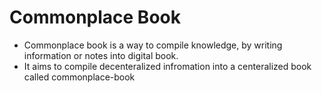 # Commonplace Book

 - Commonplace book is a way to compile knowledge, by writing information or notes into digital book. 
- It aims to compile decenteralized infromation into a centeralized book called commonplace-book